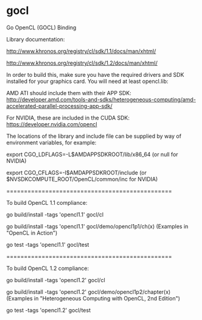 gocl
====

Go OpenCL (GOCL) Binding


Library documentation: 

http://www.khronos.org/registry/cl/sdk/1.1/docs/man/xhtml/

http://www.khronos.org/registry/cl/sdk/1.2/docs/man/xhtml/

In order to build this, make sure you have the required drivers and SDK installed for your graphics card. You will need at least opencl.lib:

AMD ATI should include them with their APP SDK: http://developer.amd.com/tools-and-sdks/heterogeneous-computing/amd-accelerated-parallel-processing-app-sdk/

For NVIDIA, these are included in the CUDA SDK: https://developer.nvidia.com/opencl

The locations of the library and include file can be supplied by way of environment variables, for example: 

export CGO_LDFLAGS=-L$AMDAPPSDKROOT/lib/x86_64 (or null for NVIDIA)

export CGO_CFLAGS=-I$AMDAPPSDKROOT/include (or $NVSDKCOMPUTE_ROOT/OpenCL/common/inc for NVIDIA)

===============================================

To build OpenCL 1.1 compliance: 

go build/install -tags 'opencl1.1' gocl/cl

go build/install -tags 'opencl1.1' gocl/demo/opencl1p1/ch(x)         (Examples in "OpenCL in Action")

go test -tags 'opencl1.1' gocl/test

===============================================

To build OpenCL 1.2 compliance: 

go build/install -tags 'opencl1.2' gocl/cl

go build/install -tags 'opencl1.2' gocl/demo/opencl1p2/chapter(x)    (Examples in "Heterogeneous Computing with OpenCL, 2nd Edition")

go test -tags 'opencl1.2' gocl/test
